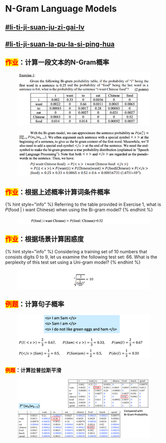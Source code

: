 # N-Gram Language Models

## [#li-ti-ji-suan-ju-zi-gai-lv](n-grams/#li-ti-ji-suan-ju-zi-gai-lv "mention")

## [#li-ti-ji-suan-la-pu-la-si-ping-hua](smoothing-techniques.md#li-ti-ji-suan-la-pu-la-si-ping-hua "mention")

## <mark style="color:red;">作业</mark>：计算一段文本的N-Gram概率

<figure><img src="../../.gitbook/assets/image (2) (1) (1).png" alt=""><figcaption></figcaption></figure>

<figure><img src="../../.gitbook/assets/image (1) (1) (1) (1).png" alt=""><figcaption></figcaption></figure>

## <mark style="color:red;">作业</mark>：根据上述概率计算词条件概率

{% hint style="info" %}
Referring to the table provided in Exercise 1, what is 𝑃(food | i want Chinese) when using the Bi-gram model?
{% endhint %}

<figure><img src="../../.gitbook/assets/image (2) (1) (1) (1).png" alt=""><figcaption></figcaption></figure>

## <mark style="color:red;">作业</mark>：根据场景计算困惑度

{% hint style="info" %}
Considering a training set of 10 numbers that consists digits 0 to 9, let us examine the following test set: 66. What is the perplexity of this test set using a Uni-gram model?
{% endhint %}

<figure><img src="../../.gitbook/assets/image (4) (1).png" alt=""><figcaption></figcaption></figure>

## <mark style="color:red;">例题</mark>：计算句子概率

<figure><img src="../../.gitbook/assets/image (9) (1).png" alt=""><figcaption></figcaption></figure>

### <mark style="color:red;">例题</mark>：计算拉普拉斯平滑

<figure><img src="../../.gitbook/assets/image (5) (1).png" alt=""><figcaption></figcaption></figure>
